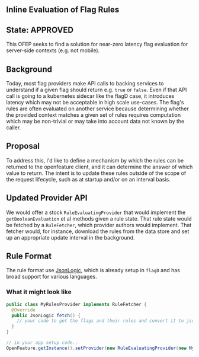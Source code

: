 ## Inline Evaluation of Flag Rules

## State: APPROVED

This OFEP seeks to find a solution for near-zero latency flag evaluation for server-side contexts (e.g. not mobile).

## Background

Today, most flag providers make API calls to backing services to understand if a given flag should return e.g. `true` or `false`. Even if that API call is going to a kubernetes sidecar like the flagD case, it introduces latency which may not be acceptable in high scale use-cases. The flag's rules are often evaluated on another service because determining whether the provided context matches a given set of rules requires computation which may be non-trivial or may take into account data not known by the caller.

## Proposal

To address this, I'd like to define a mechanism by which the rules can be returned to the openfeature client, and it can determine the answer of which value to return. The intent is to update these rules outside of the scope of the request lifecycle, such as at startup and/or on an interval basis.

## Updated Provider API

We would offer a stock `RuleEvaluatingProvider` that would implement the `getBooleanEvaluation` et al methods given a rule state. That rule state would be fetched by a `RuleFetcher`, which provider authors would implement. That fetcher would, for instance, download the rules from the data store and set up an appropriate update interval in the background.

## Rule Format

The rule format use [JsonLogic](https://jsonlogic.com/), which is already setup in `flagD` and has broad support for various languages.

### What it might look like

```java
public class MyRulesProvider implements RuleFetcher {
  @Override
  public JsonLogic fetch() {
    // your code to get the flags and their rules and convert it to jsonlogic goes here
  }
}

// in your app setup code..
OpenFeature.getInstance().setProvider(new RuleEvaluatingProvider(new MyRulesProvider(API_KEY)))
```

